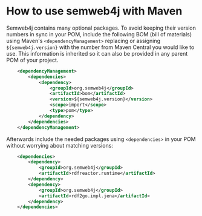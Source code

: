How to use semweb4j with Maven
==============================

Semweb4j contains many optional packages. To avoid keeping their version numbers in sync in your POM, include the following BOM (bill of materials) using Maven's `<dependencyManagement>` replacing or assigning `${semweb4j.version}` with the number from Maven Central you would like to use. This information is inherited so it can also be provided in any parent POM of your project.

```xml
	<dependencyManagement>
		<dependencies>
			<dependency>
				<groupId>org.semweb4j</groupId>
				<artifactId>bom</artifactId>
				<version>${semweb4j.version}</version>
				<scope>import</scope>
				<type>pom</type>
			</dependency>
		</dependencies>
	</dependencyManagement>
```

Afterwards include the needed packages using `<dependencies>` in your POM without worrying about matching versions:

```xml
	<dependencies>
		<dependency>
			<groupId>org.semweb4j</groupId>
			<artifactId>rdfreactor.runtime</artifactId>
		</dependency>
		<dependency>
			<groupId>org.semweb4j</groupId>
			<artifactId>rdf2go.impl.jena</artifactId>
		</dependency>
	</dependencies>
```

